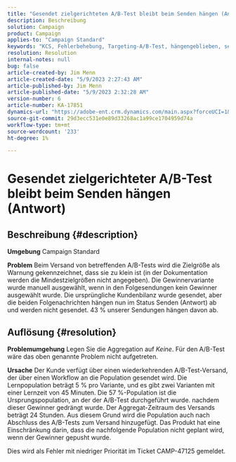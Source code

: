 ```yaml
---
title: "Gesendet zielgerichteten A/B-Test bleibt beim Senden hängen (Antwort)"
description: Beschreibung
solution: Campaign
product: Campaign
applies-to: "Campaign Standard"
keywords: "KCS, Fehlerbehebung, Targeting-A/B-Test, hängengeblieben, senden, Antwort, Adobe Campaign Standard, ACS"
resolution: Resolution
internal-notes: null
bug: false
article-created-by: Jim Menn
article-created-date: "5/9/2023 2:27:43 AM"
article-published-by: Jim Menn
article-published-date: "5/9/2023 2:32:28 AM"
version-number: 6
article-number: KA-17851
dynamics-url: "https://adobe-ent.crm.dynamics.com/main.aspx?forceUCI=1&pagetype=entityrecord&etn=knowledgearticle&id=b483a80e-11ee-ed11-8849-6045bd006c82"
source-git-commit: 29d3ecc531e0e89d33268ac1a99ce1704959d74a
workflow-type: tm+mt
source-wordcount: '233'
ht-degree: 1%

---
```


# Gesendet zielgerichteter A/B-Test bleibt beim Senden hängen (Antwort)

## Beschreibung {#description}


<b>Umgebung</b>
Campaign Standard

<b>Problem</b>
Beim Versand von betreffenden A/B-Tests wird die Zielgröße als Warnung gekennzeichnet, dass sie zu klein ist (in der Dokumentation werden die Mindestzielgrößen nicht angegeben).
Die Gewinnervariante wurde manuell ausgewählt, wenn in den Folgesendungen kein Gewinner ausgewählt wurde.
Die ursprüngliche Kundenbilanz wurde gesendet, aber die beiden Folgenachrichten hängen nun im Status Senden (Antwort) ab und werden nicht gesendet. 43 % unserer Sendungen hängen davon ab.


## Auflösung {#resolution}


<b>Problemumgehung</b>
Legen Sie die Aggregation auf *Keine*.
Für den A/B-Test wäre das oben genannte Problem nicht aufgetreten.

<b>Ursache</b>
Der Kunde verfügt über einen wiederkehrenden A/B-Test-Versand, der über einen Workflow an die Population gesendet wird.
Die Lernpopulation beträgt 5 % pro Variante, und es gibt zwei Varianten mit einer Lernzeit von 45 Minuten.
Die 57 %-Population ist die Ursprungspopulation, an der der A/B-Test durchgeführt wurde. nachdem dieser Gewinner gedrängt wurde.
Der Aggregat-Zeitraum des Versands beträgt 24 Stunden. Aus diesem Grund wird die Population auch nach Abschluss des A/B-Tests zum Versand hinzugefügt.
Das Produkt hat eine Einschränkung darin, dass die nachfolgende Population nicht geplant wird, wenn der Gewinner gepusht wurde.

Dies wird als Fehler mit niedriger Priorität im Ticket CAMP-47125 gemeldet.
